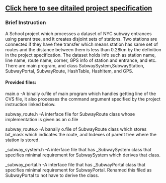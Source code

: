 ## [Click here to see ditailed project specification](http://www.compsci.hunter.cuny.edu/~sweiss/course_materials/csci335/assignments_s19/project2_phase2.pdf)

### Brief Instruction

A School project which processes a dataset of NYC subway entrances using parent
tree, and it creates disjoint sets of stations. Two stations are connected if 
they have free transfer which means station has same set of routes and the 
distance between them is less than 0.28km by the definition in the project
specification. The dataset holds info such as station name, line name, 
route name, corner, GPS info of station and entrance, and etc. There are 
main program, and class SubwaySystem,SubwayStation, SubwayPortal, SubwayRoute, 
HashTable, HashItem, and GPS.

#### Provided files:

main.o           -A binally o.file of main program which handles getting line of 
                  the CVS file, it also processes the command argument specified 
                  by the project instruction linked below.

subway_route.h   -A interface file for SubwayRoute class whose implementation
                  is given as an o.file  
                 
subway_route.o   -A banally o.file of SubwayRoute class which stores bit_mask
                  which indicates the route, and Indexes of parent tree where
                  the station is stored.

_subway_system.h -A interface file that has _SubwaySystem class that specifies
                  minimal requirement for SubwaySystem which derives that class.

_subway_portal.h -A interface file that has _SubwayPortal class that specifies
                  minimal requirement for SubwayPortal. Renamed this filed 
                  as SubwayPortal to not have to derive the class.


           
